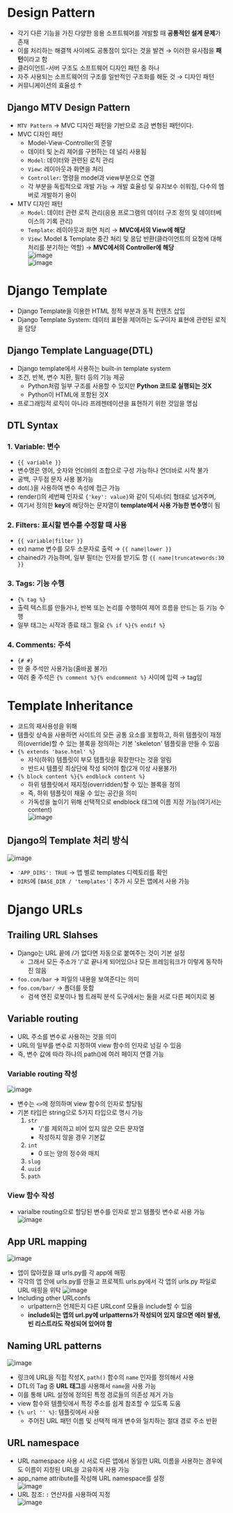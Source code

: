 # Design Pattern
- 각기 다른 기능을 가진 다양한 응용 소프트웨어를 개발할 때 **공통적인 설계 문제**가 존재
- 이를 처리하는 해결책 사이에도 공통점이 있다는 것을 발견 &rarr; 이러한 유사점을 **패턴**이라고 함
- 클라이언트-서버 구조도 소프트웨어 디자인 패턴 중 하나
- 자주 사용되는 소프트웨어의 구조를 일반적인 구조화를 해둔 것 &rarr; 디자인 패턴
- 커뮤니케이션의 효율성 &uarr;

## Django MTV Design Pattern
- `MTV Pattern` &rarr; MVC 디자인 패턴을 기반으로 조금 변형된 패턴이다.
- MVC 디자인 패턴
  - Model-View-Controller의 준말
  - 데이터 및 논리 제어를 구현하는 데 널리 사용됨
  - `Model`: 데이터와 관련된 로직 관리
  - `View`: 레이아웃과 화면을 처리
  - `Controller`: 명령을 model과 view부분으로 연결
  - 각 부분을 독립적으로 개발 가능 &rarr; 개발 효율성 및 유지보수 쉬워짐, 다수의 멤버로 개발하기 용이
- MTV 디자인 패턴
  - `Model`: 데이터 관련 로직 관리(응용 프로그램의 데이터 구조 정의 및 데이터베이스의 기록 관리)
  - `Template`: 레이아웃과 화면 처리 &rarr; **MVC에서의 View에 해당**
  - `View`: Model & Template 중간 처리 및 응답 반환(클라이언트의 요청에 대해 처리를 분기하는 역할) &rarr; **MVC에서의 Controller에 해당**  
![image](https://user-images.githubusercontent.com/108309396/225492462-c5990270-6598-4bff-a42e-124a1c40b511.png)  
![image](https://user-images.githubusercontent.com/108309396/225243875-ba86e172-bb44-4530-b4b3-6c932d585eea.png)

# Django Template
- Django Template을 이용한 HTML 정적 부분과 동적 컨텐츠 삽입
- Django Template System: 데이터 표현을 제어하는 도구이자 표현에 관련된 로직을 담당

## Django Template Language(DTL)
- Django template에서 사용하는 built-in template system
- 조건, 반복, 변수 치환, 필터 등의 기능 제공
  - Python처럼 일부 구조를 사용할 수 있지만 **Python 코드로 실행되는 것X**
  - Python이 HTML에 포함된 것X
- 프로그래밍적 로직이 아니라 프레젠테이션을 표현하기 위한 것임을 명심

## DTL Syntax
### 1. Variable: 변수
- `{{ variable }}`
- 변수명은 영어, 숫자와 언더바의 조합으로 구성 가능하나 언더바로 시작 불가
- 공백, 구두점 문자 사용 불가능
- dot(.)을 사용하여 변수 속성에 접근 가능
- render()의 세번째 인자로 `{'key': value}`와 같이 딕셔너리 형태로 넘겨주며, 
- 여기서 정의한 **key**에 해당하는 문자열이 **template에서 사용 가능한 변수명**이 됨
### 2. Filters: 표시할 변수를 수정할 때 사용
- `{{ variable|filter }}`
- ex) name 변수를 모두 소문자로 출력 &rarr; `{{ name|lower }}`
- chained가 가능하며, 일부 필터는 인자를 받기도 함 `{{ name|truncatewords:30 }}`
### 3. Tags: 기능 수행
- `{% tag %}`
- 출력 텍스트를 만들거나, 반복 또는 논리를 수행하여 제어 흐름을 만드는 등 기능 수행
- 일부 태그는 시작과 종료 태그 필요 `{% if %}{% endif %}`
### 4. Comments: 주석
- `{# #}`
- 한 줄 주석만 사용가능(줄바꿈 불가)
- 여러 줄 주석은 `{% comment %}{% endcomment %}` 사이에 입력 &rarr; tag임

# Template Inheritance
- 코드의 재사용성을 위해
- 템플릿 상속을 사용하면 사이트의 모든 공통 요소를 포함하고, 하위 템플릿이 재정의(override)할 수 있는 블록을 정의하는 기본 'skeleton' 템플릿을 만들 수 있음
- `{% extends 'base.html' %}`
  - 자식(하위) 템플릿이 부모 템플릿을 확장한다는 것을 알림
  - 반드시 템플릿 최상단에 작성 되어야 함(2개 이상 사용불가)
- `{% block content %}{% endblock content %}`
  - 하위 템플릿에서 재지정(overridden)할 수 있는 블록을 정의
  - 즉, 하위 템플릿이 채울 수 있는 공간을 의미
  - 가독성을 높이기 위해 선택적으로 endblock 태그에 이름 지정 가능(여기서는 content)  
![image](https://user-images.githubusercontent.com/108309396/225488319-7376c24e-3a21-4d59-9ba8-6037345253fb.png)  

## Django의 Template 처리 방식
![image](https://user-images.githubusercontent.com/108309396/226818955-18f4f4f1-2d23-4b8b-a378-07fe58c496d8.png)
- `'APP_DIRS': TRUE` &rarr; 앱 별로 templates 디렉토리를 확인
- `DIRS`에 `[BASE_DIR / 'templates']` 추가 시 모든 앱에서 사용 가능

# Django URLs
## Trailing URL Slahses
- Django는 URL 끝에 /가 없다면 자동으로 붙여주는 것이 기본 설정
  - 그래서 모든 주소가 '/'로 끝나게 되어있으나 모든 프레임워크가 이렇게 동작하진 않음
- `foo.com/bar` &rarr; 파일의 내용을 보여준다는 의미
- `foo.com/bar/` &rarr; 폴더를 뜻함
  - 검색 엔진 로봇이나 웹 트래픽 분석 도구에서는 둘을 서로 다른 페이지로 봄

## Variable routing
- URL 주소를 변수로 사용하는 것을 의미
- URL의 일부를 변수로 지정하여 view 함수의 인자로 넘길 수 있음
- 즉, 변수 값에 따라 하나의 path()에 여러 페이지 연결 가능

### Variable routing 작성
![image](https://user-images.githubusercontent.com/108309396/226819530-f0706097-478e-4227-91fb-4e3c121a933c.png)
- 변수는 `<>`에 정의하며 view 함수의 인자로 할당됨
- 기본 타입은 string으로 5가지 타입으로 명시 가능
  1. `str`
     - '/'를 제외하고 비어 있지 않은 모든 문자열
     - 작성하지 않을 경우 기본값
  2. `int`
     - 0 또는 양의 정수와 매치
  3. `slug`
  4. `uuid`
  5. `path`  

### View 함수 작성
- varialbe routing으로 할당된 변수를 인자로 받고 템플릿 변수로 사용 가능  
![image](https://user-images.githubusercontent.com/108309396/225489495-8ac1328f-e361-42ff-bb1f-cc41334b167d.png)  

## App URL mapping
![image](https://user-images.githubusercontent.com/108309396/225490722-895f1bad-104b-46e1-b3b2-1387e19c716a.png)  
- 앱이 많아졌을 떄 urls.py를 각 app에 매핑
- 각각의 앱 안에 urls.py를 만들고 프로젝트 urls.py에서 각 앱의 urls.py 파일로 URL 매핑을 위탁
![image](https://user-images.githubusercontent.com/108309396/225489840-3a62af7d-b66f-4d16-abc0-f6c93e22d6db.png)  
- Including other URLconfs
  - urlpattern은 언제든지 다른 URLconf 모듈을 include할 수 있음
  - **include되는 앱의 url.py에 urlpatterns가 작성되어 있지 않으면 에러 발생, 빈 리스트라도 작성되어 있어야 함**  

## Naming URL patterns
![image](https://user-images.githubusercontent.com/108309396/225491447-7231007a-ab1d-40c9-8f5d-c656727ed0a4.png)  
- 링크에 URL을 직접 작성X, `path()` 함수의 `name` 인자를 정의해서 사용
- DTL의 Tag 중 **URL 태그**를 사용해서 `name`을 사용 가능
- 이를 통해 URL 설정에 정의된 특정 경로들의 의존성 제거 가능
- view 함수와 템플릿에서 특정 주소를 쉽게 참조할 수 있도록 도움
- `{% url '' %}`: 템플릿에서 사용
  - 주어진 URL 패턴 이름 및 선택적 매개 변수와 일치하는 절대 경로 주소 반환

## URL namespace
- URL namespace 사용 시 서로 다른 앱에서 동일한 URL 이름을 사용하는 경우에도 이름이 지정된 URL을 고유하게 사용 가능
- app_name attribute를 작성해 URL namespace를 설정  
![image](https://user-images.githubusercontent.com/108309396/225491670-d22443b9-b930-457a-8532-8eb5545be63a.png)  
- URL 참조: `:` 연산자를 사용하여 지정    
![image](https://user-images.githubusercontent.com/108309396/225491763-a7b87260-17a1-4514-87fc-96bc462aaf10.png)  
